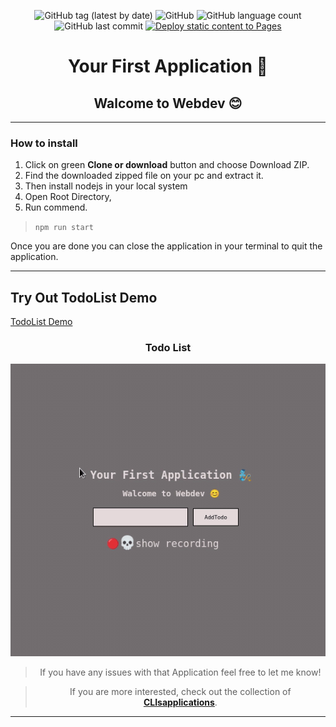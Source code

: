 <div align="center">

![GitHub tag (latest by date)](https://img.shields.io/github/v/tag/DSDmark/TodoList)
![GitHub](https://img.shields.io/github/license/DSDmark/TodoList)
![GitHub language count](https://img.shields.io/github/languages/count/DSDmark/TodoList)
![GitHub last commit](https://img.shields.io/github/last-commit/DSDmark/TodoList)
[![Deploy static content to Pages](https://github.com/DSDmark/TodoList/actions/workflows/static.yml/badge.svg)](https://github.com/DSDmark/SBHostel-webTemplate/actions/workflows/static.yml)

#  Your First Application 🤟
## Walcome to Webdev 😊

<div>

<div align="center">

<div align="left">


---

### How to install

1. Click on green **Clone or download** button and choose Download ZIP.
2. Find the downloaded zipped file on your pc and extract it.
3. Then install nodejs in your local system
4. Open Root Directory,
5. Run commend.
> ```npm run start```

Once you are done  you can close the application in your terminal to quit the application.

---

## Try Out TodoList Demo

<a href="https://dsdmark.github.io/TodoList/" alt="TodoList Demo">TodoList Demo</a>

</div>

### Todo List

![Todo List perview](public/images/perview.gif "Todo List")

</div>

> If you have any issues with that Application feel free to let me know!

> If you are more interested, check out the collection of [ **CLIsapplications**](https://github.com/DSDmark/CLIsapplications"CLIsapplications").
---

